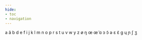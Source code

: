 ```yaml
---
hide:
- toc
- navigation
---
```

a
ã
b
d
e
f
i
j
k
l
m
n
o
p
r
s
t
u
v
w
y
z
ø
ŋ
œ
œ̃
ɑ
ɔ
ɔ̃
ə
ɛ
ɛ̃
ɡ
ɥ
ɲ
ʃ
ʒ
